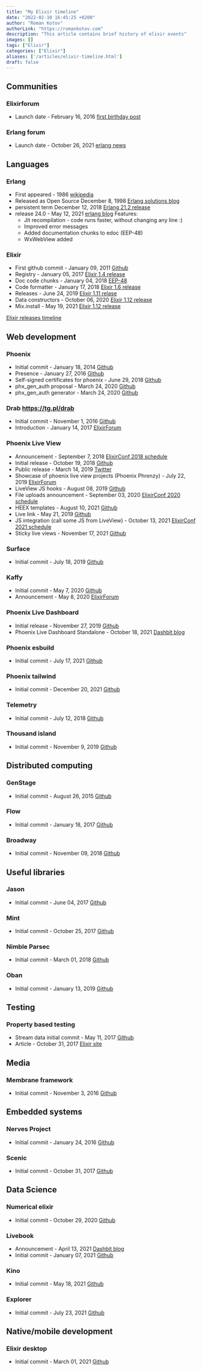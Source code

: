 ```yaml
---
title: "My Elixir timeline"
date: "2022-02-10 16:45:25 +0200"
author: "Roman Kotov"
authorLink: "https://romankotov.com"
description: "This article contains brief history of elixir events"
images: []
tags: ["Elixir"]
categories: ["Elixir"]
aliases: ['/articles/elixir-timeline.html']
draft: false
---
```


## Communities

### Elixirforum
- Launch date - February 16, 2016 [first birthday post](https://elixirforum.com/t/forum-update-our-first-birthday/3719)

### Erlang forum
- Launch date - October 26, 2021 [erlang news](https://www.erlang.org/news/150)

## Languages

### Erlang
- First appeared - 1986 [wikipedia](https://en.wikipedia.org/wiki/Erlang_(programming_language))
- Released as Open Source December 8, 1998 [Erlang solutions blog](https://www.erlang-solutions.com/blog/twenty-years-of-open-source-erlang/)
- persistent term December 12, 2018 [Erlang 21.2 release](https://www.erlang.org/news/125)
- release 24.0 - May 12, 2021 [erlang blog](https://www.erlang.org/blog/my-otp-24-highlights/)
  Features:
    - Jit recompilation - code runs faster, without changing any line :)
    - Improved error messages
    - Added documentation chunks to edoc (EEP-48)
    - WxWebView added

### Elixir
- First github commit - January 09, 2011 [Github](https://github.com/elixir-lang/elixir/commit/337c3f2d569a42ebd5fcab6fef18c5e012f9be5b)
- Registry - January 05, 2017 [Elixir 1.4 release](https://elixir-lang.org/blog/2017/01/05/elixir-v1-4-0-released/)
- Doc code chunks - January 04, 2018 [EEP-48](https://www.erlang.org/eeps/eep-0048.html)
- Code formatter - January 17, 2018 [Elixir 1.6 release](https://elixir-lang.org/blog/2018/01/17/elixir-v1-6-0-released/)
- Releases - June 24, 2019 [Elixir 1.11 relase](https://elixir-lang.org/blog/2019/06/24/elixir-v1-9-0-released/)
- Data constructors - October 06, 2020 [Elixir 1.12 release](https://elixir-lang.org/blog/2021/05/19/elixir-v1-12-0-released/)
- Mix.install - May 19, 2021 [Elixir 1.12 release](https://elixir-lang.org/blog/2021/05/19/elixir-v1-12-0-released/)

[Elixir releases timeline](https://elixir-lang.org/blog/categories.html#Releases)

## Web development

### Phoenix
- Initial commit - January 18, 2014 [Github](https://github.com/phoenixframework/phoenix/commit/c4ede8c5f71ab74b0c2e9de1eb37d15531d95a46)
- Presence - January 27, 2016 [Github](https://github.com/phoenixframework/phoenix/commit/6def6972abcc6308221e19fded587d9d1e8d789d)
- Self-signed certificates for phoenix - June 29, 2018 [Github](https://github.com/phoenixframework/phoenix/commit/1701940232d3cca7e39634ca10759b59481364bf)
- phx_gen_auth proposal - March 24, 2020 [Github](https://github.com/dashbitco/mix_phx_gen_auth_demo/pull/1)
- phx_gen_auth generator - March 24, 2020 [Github](https://github.com/aaronrenner/phx_gen_auth/commit/897be16de4c14b2306c307354d90f4b1e441a496)

### Drab https://tg.pl/drab
- Initial commit - November 1, 2016 [Github](https://github.com/grych/drab/commit/340d84064d496a6180b4fdcd2dcdbd3845b2bc09)
- Introduction - January 14, 2017 [ElixirForum](https://elixirforum.com/t/drab-remote-controlled-frontend-framework-for-phoenix/3277)

### Phoenix Live View
- Announcement - September 7, 2018 [ElixirConf 2018 schedule](https://elixirconf.com/2018)
- Initial release - October 19, 2018 [Github](https://github.com/phoenixframework/phoenix_live_view/commit/9a4dad75286ee54ca15a0211c8bea5d117e7c423)
- Public release - March 14, 2019 [Twitter](https://mobile.twitter.com/chris_mccord/status/1106291353670045696)
- Showcase of phoenix live view projects (Phoenix Phrenzy) - July 22, 2019 [ElixirForum](https://elixirforum.com/t/announcing-phoenix-phrenzy-a-contest-to-build-the-best-liveview-demos/24160)
- LiveView JS hooks - August 08, 2019 [Github](https://github.com/phoenixframework/phoenix_live_view/commit/6dd9ffcb690f1a82beff078a9c0870acd33e6fbb)
- File uploads announcement - September 03, 2020 [ElixirConf 2020 schedule](https://2020.elixirconf.com/#keynotes)
- HEEX templates - August 10, 2021 [Github](https://github.com/phoenixframework/phoenix_live_view/blob/master/CHANGELOG.md#0160-2021-08-10)
- Live link - May 21, 2019 [Github](https://github.com/phoenixframework/phoenix_live_view/commit/3d69a608db9ad7ede2ae0bee10dd305975b5a078)
- JS integration (call some JS from LiveView) - October 13, 2021 [ElixirConf 2021 schedule](https://2021.elixirconf.com/)
- Sticky live views - November 17, 2021 [Github](https://github.com/phoenixframework/phoenix_live_view/commit/a038f3b9d5fbb2b4623f8a3d68dae6082c8c06bd)

### Surface
- Initial commit - July 18, 2019 [Github](https://github.com/surface-ui/surface/commit/d018c0acb2ae1e579d789c91a9236f278836933c)

### Kaffy
- Initial commit - May 7, 2020 [Github](https://github.com/aesmail/kaffy/commit/ef186bbd1ad60bf097e3d5b0f33a7f79f08d5ffc)
- Announcement - May 8, 2020 [ElixirForum](https://elixirforum.com/t/kaffy-a-quick-and-flexible-admin-interface-for-phoenix-applications/31355)

### Phoenix Live Dashboard
- Initial release - November 27, 2019 [Github](https://github.com/phoenixframework/phoenix_live_dashboard/commit/f6fb90d7c89e6c8e5580cd3c4ad233a7a2131edd)
- Phoenix Live Dashboard Standalone - October 18, 2021 [Dashbit blog](https://dashbit.co/blog/presenting-plds)

### Phoenix esbuild
- Initial commit - July 17, 2021 [Github](https://github.com/phoenixframework/esbuild/commit/6294c3a5a0a37755fc5807701bff26c97ae554a2)

### Phoenix tailwind
- Initial commit - December 20, 2021 [Github](https://github.com/phoenixframework/tailwind/commit/638f42cd6b6ead2a57ea7c754350b87034162416)

### Telemetry
- Initial commit - July 12, 2018 [Github](https://github.com/beam-telemetry/telemetry/commit/8e553556fd683c17f4f97f72972332a4fefd355b)

### Thousand island
- Initial commit - November 9, 2019 [Github](https://github.com/mtrudel/thousand_island/commit/5440f0a7a6dd96f9adcec1ea0015b19c600e8bb5)

## Distributed computing

### GenStage
- Initial commit - August 26, 2015 [Github](https://github.com/elixir-lang/gen_stage/commit/604cfe322315fc47a52cca619669ad13156900dc)

### Flow
- Initial commit - January 18, 2017 [Github](https://github.com/dashbitco/flow/commit/783460aea6041182675e99952f72bdfa84ee6949)

### Broadway
- Initial commit - November 09, 2018 [Github](https://github.com/dashbitco/broadway/commit/8762cce683fbcadf7bd21f30c580b2e690f630cf)

## Useful libraries

### Jason
- Initial commit - June 04, 2017 [Github](https://github.com/michalmuskala/jason/commit/68f7e341fe6816b1ea2b26e8506723c5e0a96c2a)

### Mint
- Initial commit - October 25, 2017 [Github](https://github.com/elixir-mint/mint/commit/2041a7547f2544584d332a1207c046ef6ed5cead)

### Nimble Parsec
- Initial commit - March 01, 2018 [Github](https://github.com/dashbitco/nimble_parsec/commit/5b28e55109b9a66b3ae027db729f3c99a07188e1)

### Oban
- Initial commit - January 13, 2019 [Github](https://github.com/sorentwo/oban/commit/0ac3cc80a2164b6869dec1cfaecc4ad68010e3cf)

## Testing

### Property based testing
- Stream data initial commit - May 11, 2017 [Github](https://github.com/whatyouhide/stream_data/commit/e2802712565d4c082ec2820f87c6ff98ea1b435d)
- Article - October 31, 2017 [Elixir site](https://elixir-lang.org/blog/2017/10/31/stream-data-property-based-testing-and-data-generation-for-elixir/)

## Media

### Membrane framework
- Initial commit - November 3, 2016 [Github](https://github.com/membraneframework/membrane_core/commit/63e0f1f7dedf332f8083e4481eb5a032eae0c107)

## Embedded systems

### Nerves Project
- Initial commit - January 24, 2016 [Github](https://github.com/nerves-project/nerves/commit/67b6b69a7b6e5987f4e65af592dcd269d09418d8)

### Scenic
- Initial commit - October 31, 2017 [Github](https://github.com/boydm/scenic/commit/4b05c82e8db32b68e1dba8aac051e3587bdef5c9)

## Data Science

### Numerical elixir
- Initial commit - October 29, 2020 [Github](https://github.com/elixir-nx/nx/commit/ab2ed9a1172b724e394fa3ca75f04eb931cfb92e)

### Livebook
- Announcement - April 13, 2021 [Dashbit blog](https://dashbit.co/blog/announcing-livebook)
- Initial commit - January 07, 2021 [Github](https://github.com/livebook-dev/livebook/commit/79792777a7bf51354006cdf402c4d9a1ad512fa7)

### Kino
- Initial commit - May 18, 2021 [Github](https://github.com/livebook-dev/kino/commit/60f9cacd9a7bbb7f0add9773f570056b8d554a6f)

### Explorer
- Initial commit - July 23, 2021 [Github](https://github.com/elixir-nx/explorer/commit/a80a93f9801abc2b19f27b5a57a6870f1742b69b)

## Native/mobile development

### Elixir desktop
- Initial commit - March 01, 2021 [Github](https://github.com/elixir-desktop/desktop/commit/cfe2b8c2f6fcf4d43e546b15ba289342356b0773)
